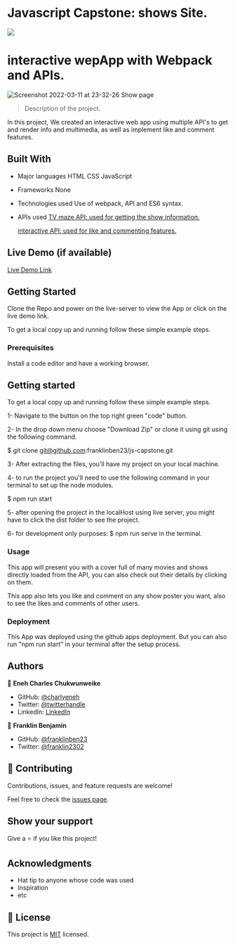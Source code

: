 # Javascript Capstone: shows Site.

![](https://img.shields.io/badge/Microverse-blueviolet)

# interactive wepApp with Webpack and APIs.

![Screenshot 2022-03-11 at 23-32-26 Show page](https://user-images.githubusercontent.com/68623189/158002619-8c98170c-ecf6-48d6-a8bd-86ff8a8bfaa0.png)

> Description of the project.

In this project, We created an interactive web app using multiple API's to get and render info and multimedia, as well as implement like and comment features.

## Built With

- Major languages
  HTML
  CSS
  JavaScript

- Frameworks
  None

- Technologies used
  Use of webpack, API and ES6 syntax.

- APIs used
  [TV maze API: used for getting the show information.](https://www.tvmaze.com/api)
  
  [interactive API: used for like and commenting features.](https://www.notion.so/Involvement-API-869e60b5ad104603aa6db59e08150270)

## Live Demo (if available)

[Live Demo Link](https://franklinben23.github.io/js-capstone/dist/)

## Getting Started

Clone the Repo and power on the live-server to view the App or click on the live demo link.

To get a local copy up and running follow these simple example steps.

### Prerequisites

Install a code editor and have a working browser.

## Getting started

To get a local copy up and running follow these simple example steps.

1- Navigate to the button on the top right green "code" button.

2- In the drop down menu choose "Download Zip" or clone it using git using the following command.

$ git clone git@github.com:franklinben23/js-capstone.git

3- After extracting the files, you'll have my project on your local machine.

4- to run the project you'll need to use the following command in your terminal to set up the node modules.

$ npm run start

5- after opening the project in the localHost using live server, you might have to click the dist folder to see the project.

6- for development only purposes: $ npm run serve in the terminal.

### Usage

This app will present you with a cover full of many movies and shows directly loaded from the API, you can also check out their details by clicking on them.

This app also lets you like and comment on any show poster you want, also to see the likes and comments of other users.

### Deployment

This App was deployed using the github apps deployment. But you can also run "npm run start" in your terminal after the setup process.

## Authors

👤 **Eneh Charles Chukwunweike**

- GitHub: [@charlyeneh](https://github.com/charlyeneh)
- Twitter: [@twitterhandle](https://twitter.com/ProgrammerBaby?s=09)
- LinkedIn: [LinkedIn](https://www.linkedin.com/in/charles-chukwunweike-eneh-5345a2147)

👤 **Franklin Benjamin**

- GitHub: [@franklinben23](https://github.com/franklinben23)
- Twitter: [@franklin2302](https://twitter.com/franklin2302)

## 🤝 Contributing

Contributions, issues, and feature requests are welcome!

Feel free to check the [issues page](https://github.com/franklinben23/js-capstone/issues).

## Show your support

Give a ⭐️ if you like this project!

## Acknowledgments

- Hat tip to anyone whose code was used
- Inspiration
- etc

## 📝 License

This project is [MIT](./MIT.md) licensed.
